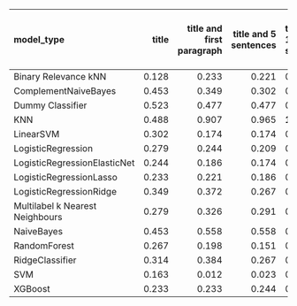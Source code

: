 | model_type                      |   title |   title and first paragraph |   title and 5 sentences | title and 10 sentences   | title and first sentence each paragraph   | raw text   |
|:--------------------------------|--------:|----------------------------:|------------------------:|:-------------------------|:------------------------------------------|:-----------|
| Binary Relevance kNN            |   0.128 |                       0.233 |                   0.221 | 0.233                    | 0.221                                     | 0.221      |
| ComplementNaiveBayes            |   0.453 |                       0.349 |                   0.302 | 0.360                    | 0.302                                     | 0.326      |
| Dummy Classifier                |   0.523 |                       0.477 |                   0.477 | 0.512                    | 0.535                                     | 0.453      |
| KNN                             |   0.488 |                       0.907 |                   0.965 | **1.000**                | **1.000**                                 | **1.000**  |
| LinearSVM                       |   0.302 |                       0.174 |                   0.174 | 0.186                    | 0.244                                     | 0.279      |
| LogisticRegression              |   0.279 |                       0.244 |                   0.209 | 0.198                    | 0.256                                     | 0.244      |
| LogisticRegressionElasticNet    |   0.244 |                       0.186 |                   0.174 | 0.186                    | 0.233                                     | 0.267      |
| LogisticRegressionLasso         |   0.233 |                       0.221 |                   0.186 | 0.326                    | 0.326                                     | 0.395      |
| LogisticRegressionRidge         |   0.349 |                       0.372 |                   0.267 | 0.279                    | 0.256                                     | 0.267      |
| Multilabel k Nearest Neighbours |   0.279 |                       0.326 |                   0.291 | 0.291                    | 0.163                                     | 0.174      |
| NaiveBayes                      |   0.453 |                       0.558 |                   0.558 | 0.570                    | 0.605                                     | 0.663      |
| RandomForest                    |   0.267 |                       0.198 |                   0.151 | 0.209                    | 0.267                                     | 0.256      |
| RidgeClassifier                 |   0.314 |                       0.384 |                   0.267 | 0.279                    | 0.267                                     | 0.267      |
| SVM                             |   0.163 |                       0.012 |                   0.023 | 0.035                    | 0.070                                     | 0.070      |
| XGBoost                         |   0.233 |                       0.233 |                   0.244 | 0.314                    | 0.337                                     | 0.442      |